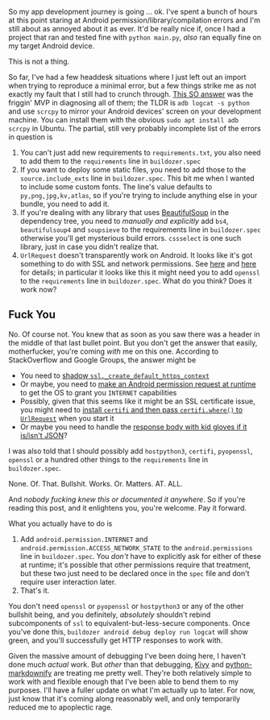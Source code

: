 So my app development journey is going ... ok. I've spent a bunch of hours at this point staring at Android permission/library/compilation errors and I'm still about as annoyed about it as ever. It'd be really nice if, once I had a project that ran and tested fine with `python main.py`, _also_ ran equally fine on my target Android device.

This is not a thing.

So far, I've had a few headdesk situations where I just left out an import when trying to reproduce a minimal error, but a few things strike me as not exactly my fault that I still had to crunch through. [This SO answer](https://stackoverflow.com/a/70552433/190887) was the friggin' MVP in diagnosing all of them; the TLDR is `adb logcat -s python` and use `scrcpy` to mirror your Android devices' screen on your development machine. You can install them with the obvious `sudo apt install adb scrcpy` in Ubuntu. The partial, still very probably incomplete list of the errors in question is

1. You can't just add new requirements to `requirements.txt`, you also need to add them to the `requirements` line in `buildozer.spec`
2. If you want to deploy some static files, you need to add those to the `source.include_exts` line in `buildozer.spec`. This bit me when I wanted to include some custom fonts. The line's value defaults to `py,png,jpg,kv,atlas`, so if you're trying to include anything else in your bundle, you need to add it.
3. If you're dealing with any library that uses [BeautifulSoup](https://pypi.org/project/beautifulsoup4/) in the dependency tree, you need to _manually and explicitly_ add `bs4`, `beautifulsoup4` and `soupsieve` to the requirements line in `buildozer.spec` otherwise you'll get mysterious build errors. `cssselect` is one such library, just in case you didn't realize that.
4. `UrlRequest` doesn't transparently work on Android. It looks like it's got something to do with SSL and network permissions. See [here](https://stackoverflow.com/questions/59145035/android-app-built-using-kivy-fail-to-access-internet) and [here](https://github.com/Petar-Luketina/Firebase-Sample/blob/master/buildozer.spec) for details; in particular it looks like this it might need you to add `openssl` to the `requirements` line in `buildozer.spec`. What do you think? Does it work now?

## Fuck You

No. Of course not. You knew that as soon as you saw there was a header in the middle of that last bullet point. But you don't get the answer that easily, motherfucker, you're coming _with_ me on this one. According to StackOverflow and Google Groups, the answer might be

- You need to [shadow `ssl._create_default_https_context`](https://stackoverflow.com/a/69532202/190887)
- Or maybe, you need to [make an Android permission request at runtime](https://stackoverflow.com/a/77482630/190887) to get the OS to grant you `INTERNET` capabilities
- Possibly, given that this seems like it might be an SSL certificate issue, you might need to [install `certifi` and then pass `certifi.where()` to `UrlRequest`](https://stackoverflow.com/a/58165533/190887) when you start it
- Or maybe you need to handle the [response body with kid gloves if it is/isn't JSON](https://groups.google.com/g/kivy-users/c/M0wHNwy0auQ)?

I was also told that I should possibly add `hostpython3`, `certifi`, `pyopenssl`, `openssl` or a hundred other things to the `requirements` line in `buildozer.spec`.

None. Of. That. Bullshit. Works. Or. Matters. AT. ALL.

And _nobody fucking knew this or documented it anywhere_. So if you're reading this post, and it enlightens you, you're welcome. Pay it forward.

What you actually have to do is

1. Add `android.permission.INTERNET` and `android.permission.ACCESS_NETWORK_STATE` to the `android.permissions` line in `buildozer.spec`. You _don't_ have to explicitly ask for either of these at runtime; it's possible that other permissions require that treatment, but these two just need to be declared once in the `spec` file and don't require user interaction later.
2. That's it.

You don't need `openssl` or `pyopenssl` or `hostpython3` or any of the other bullshit being, and you definitely, _absolutely_ shouldn't rebind subcomponents of `ssl` to equivalent-but-less-secure components. Once you've done this, `buildozer android debug deploy run logcat` will show green, and you'll successfully get HTTP responses to work with.

Given the massive amount of debugging I've been doing here, I haven't done much _actual_ work. But _other_ than that debugging, [Kivy](https://kivy.org/) and [python-markdownify](https://github.com/matthewwithanm/python-markdownify/) are treating me pretty well. They're both relatively simple to work with and flexible enough that I've been able to bend them to my purposes. I'll have a fuller update on what I'm actually up to later. For now, just know that it's coming along reasonably well, and only temporarily reduced me to apoplectic rage.

